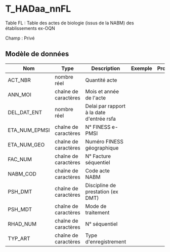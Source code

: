 # T_HADaa_nnFL

Table FL : Table des actes de biologie (issus de la NABM) des établissements ex-OQN

Champ : Privé


## Modèle de données

|Nom|Type|Description|Exemple|Propriétés|
|-|-|-|-|-|
|ACT_NBR|nombre réel|Quantité acte|||
|ANN_MOI|chaîne de caractères|Mois et année de l'acte|||
|DEL_DAT_ENT|nombre réel|Delai par rapport à la date d'entrée rsfa|||
|ETA_NUM_EPMSI|chaîne de caractères|N° FINESS e-PMSI|||
|ETA_NUM_GEO|chaîne de caractères|Numéro FINESS  géographique|||
|FAC_NUM|chaîne de caractères|N° Facture séquentiel|||
|NABM_COD|chaîne de caractères|Code acte NABM|||
|PSH_DMT|chaîne de caractères|Discipline de prestation (ex DMT)|||
|PSH_MDT|chaîne de caractères|Mode de traitement|||
|RHAD_NUM|chaîne de caractères|N° séquentiel|||
|TYP_ART|chaîne de caractères|Type d'enregistrement|||
